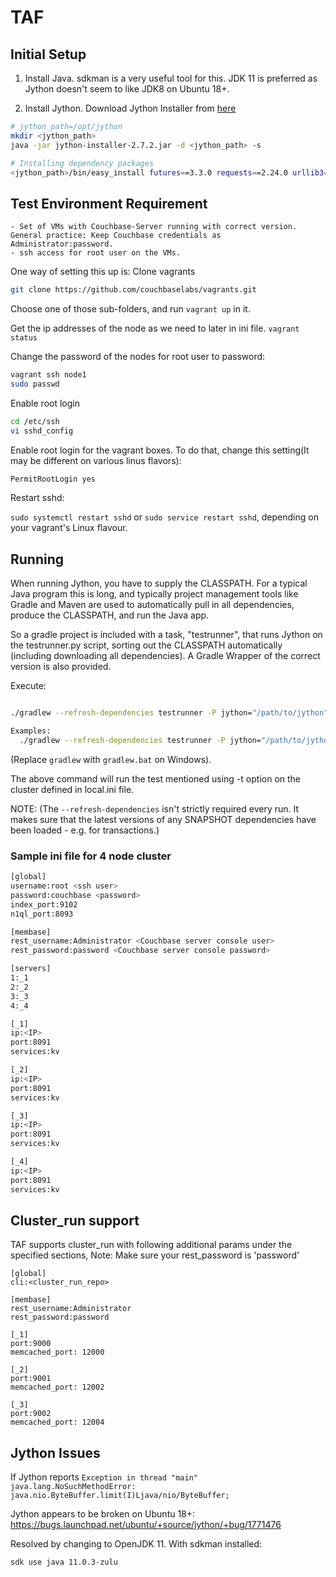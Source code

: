 # TAF

## Initial Setup

1. Install Java. sdkman is a very useful tool for this.  JDK 11 is preferred as Jython doesn't seem to like JDK8 on Ubuntu 18+.

2. Install Jython. Download Jython Installer from [here](https://repo1.maven.org/maven2/org/python/jython-installer/2.7.2/jython-installer-2.7.2.jar)

```bash
# jython_path=/opt/jython 
mkdir <jython_path>
java -jar jython-installer-2.7.2.jar -d <jython_path> -s

# Installing dependency packages
<jython_path>/bin/easy_install futures==3.3.0 requests==2.24.0 urllib3==1.25.10 ruamel.yaml==0.16.12 six==1.15.0 httplib2
```

## Test Environment Requirement

```
- Set of VMs with Couchbase-Server running with correct version. General practice: Keep Couchbase credentials as Administrator:password.
- ssh access for root user on the VMs.
```

One way of setting this up is:
Clone vagrants

```bash 
git clone https://github.com/couchbaselabs/vagrants.git
```

Choose one of those sub-folders, and run `vagrant up` in it.

Get the ip addresses of the node as we need to later in ini file.
	`vagrant status`

Change the password of the nodes for root user to password:

```bash
vagrant ssh node1
sudo passwd
```

Enable root login

```bash
cd /etc/ssh
vi sshd_config
```

Enable root login for the vagrant boxes. To do that, change this setting(It may be different on various linus flavors):

```bash
PermitRootLogin yes
```

Restart sshd:

`sudo systemctl restart sshd` or `sudo service restart sshd`, depending on your vagrant's Linux flavour.

## Running

When running Jython, you have to supply the CLASSPATH.  For a typical Java program this is long, and typically project management tools 
like Gradle and Maven are used to automatically pull in all dependencies, produce the CLASSPATH, and run the Java app.

So a gradle project is included with a task, "testrunner", that runs Jython on the testrunner.py script, sorting out the CLASSPATH
automatically (including downloading all dependencies). A Gradle Wrapper of the correct version is also provided.

Execute:

```bash

./gradlew --refresh-dependencies testrunner -P jython="/path/to/jython" -P args="-i <ini file path> -t <absolute path of test case>"```

Examples:
  ./gradlew --refresh-dependencies testrunner -P jython="/path/to/jython" -P args="-i tmp/local.ini -t rebalance_new.rebalance_in.RebalanceInTests.test_rebalance_in_with_ops,nodes_in=3,GROUP=IN;P0;default -m rest"
```

(Replace `gradlew` with `gradlew.bat` on Windows).

The above command will run the test mentioned using -t option on the cluster defined in local.ini file. 

NOTE: (The `--refresh-dependencies` isn't strictly required every run.  It makes sure that the latest versions of any SNAPSHOT dependencies
have been loaded - e.g. for transactions.)


### Sample ini file for 4 node cluster

```bash
[global]
username:root <ssh user>
password:couchbase <password>
index_port:9102
n1ql_port:8093

[membase]
rest_username:Administrator <Couchbase server console user>
rest_password:password <Couchbase server console password>

[servers]
1:_1
2:_2
3:_3
4:_4

[_1]
ip:<IP>
port:8091
services:kv

[_2]
ip:<IP>
port:8091
services:kv

[_3]
ip:<IP>
port:8091
services:kv

[_4]
ip:<IP>
port:8091
services:kv
```

## Cluster_run support
TAF supports cluster_run with following additional params under the specified sections,
Note: Make sure your rest_password is 'password'

```
[global]
cli:<cluster_run_repo>

[membase]
rest_username:Administrator
rest_password:password

[_1]
port:9000
memcached_port: 12000

[_2]
port:9001
memcached_port: 12002

[_3]
port:9002
memcached_port: 12004
```

## Jython Issues
If Jython reports `Exception in thread "main" java.lang.NoSuchMethodError: java.nio.ByteBuffer.limit(I)Ljava/nio/ByteBuffer;`

Jython appears to be broken on Ubuntu 18+: https://bugs.launchpad.net/ubuntu/+source/jython/+bug/1771476

Resolved by changing to OpenJDK 11.  With sdkman installed:

`sdk use java 11.0.3-zulu`
